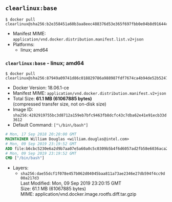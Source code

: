 ## `clearlinux:base`

```console
$ docker pull clearlinux@sha256:b2e358451a60b3aa8eec488376d53e365f697fbb0e04b8d91644c288f3099c1a
```

-	Manifest MIME: `application/vnd.docker.distribution.manifest.list.v2+json`
-	Platforms:
	-	linux; amd64

### `clearlinux:base` - linux; amd64

```console
$ docker pull clearlinux@sha256:87949a09741d86c018829786a988987fdf7674ca4b94de52b5247f5bf0aa52f3
```

-	Docker Version: 18.06.1-ce
-	Manifest MIME: `application/vnd.docker.distribution.manifest.v2+json`
-	Total Size: **61.1 MB (61067885 bytes)**  
	(compressed transfer size, not on-disk size)
-	Image ID: `sha256:4282919755bc3d8712a159eb7bfc9463fb8dcfc43c7dba62e41e91ecb33d3612`
-	Default Command: `["\/bin\/bash"]`

```dockerfile
# Mon, 17 Sep 2018 20:20:00 GMT
MAINTAINER William Douglas <william.douglas@intel.com>
# Mon, 09 Sep 2019 23:19:52 GMT
ADD file:b6cbc5230e6a2d9b7aa07e5a60a0c5c0309b5b4f6d6057ad2fb58e6036aca221 in / 
# Mon, 09 Sep 2019 23:19:52 GMT
CMD ["/bin/bash"]
```

-	Layers:
	-	`sha256:dae55dcf1f078e457b062d04045baa811a73ae2346e27db594f4cc9d00a217d3`  
		Last Modified: Mon, 09 Sep 2019 23:20:15 GMT  
		Size: 61.1 MB (61067885 bytes)  
		MIME: application/vnd.docker.image.rootfs.diff.tar.gzip
